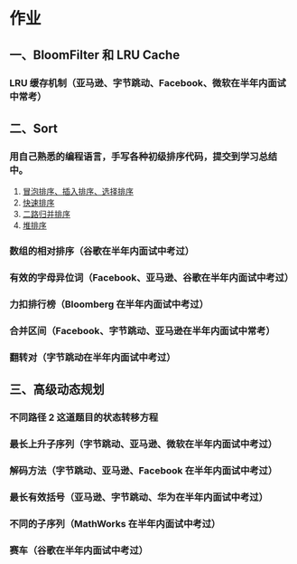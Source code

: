 # 作业
## 一、BloomFilter 和 LRU Cache

### LRU 缓存机制（亚马逊、字节跳动、Facebook、微软在半年内面试中常考）






## 二、Sort

### 用自己熟悉的编程语言，手写各种初级排序代码，提交到学习总结中。

1. [冒泡排序、插入排序、选择排序](./sort-basic.js)
2. [快速排序](./sort-quick.js)
3. [二路归并排序](./sort-merge.js)
4. [堆排序](./sort-heap.js) 

### 数组的相对排序（谷歌在半年内面试中考过）


### 有效的字母异位词（Facebook、亚马逊、谷歌在半年内面试中考过）


### 力扣排行榜（Bloomberg 在半年内面试中考过）


### 合并区间（Facebook、字节跳动、亚马逊在半年内面试中常考）


### 翻转对（字节跳动在半年内面试中考过）






## 三、高级动态规划

### 不同路径 2 这道题目的状态转移方程


### 最长上升子序列（字节跳动、亚马逊、微软在半年内面试中考过）


### 解码方法（字节跳动、亚马逊、Facebook 在半年内面试中考过）


### 最长有效括号（亚马逊、字节跳动、华为在半年内面试中考过）


### 不同的子序列（MathWorks 在半年内面试中考过）


### 赛车（谷歌在半年内面试中考过）


